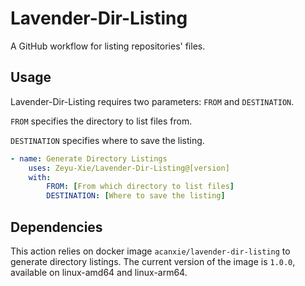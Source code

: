 # Lavender-Dir-Listing

A GitHub workflow for listing repositories' files.

## Usage

Lavender-Dir-Listing requires two parameters: `FROM` and `DESTINATION`.

`FROM` specifies the directory to list files from.

`DESTINATION` specifies where to save the listing.

```yaml
- name: Generate Directory Listings
    uses: Zeyu-Xie/Lavender-Dir-Listing@[version]
    with:
        FROM: [From which directory to list files]
        DESTINATION: [Where to save the listing]
```

## Dependencies

This action relies on docker image `acanxie/lavender-dir-listing` to generate directory listings. The current version of the image is `1.0.0`, available on linux-amd64 and linux-arm64.
